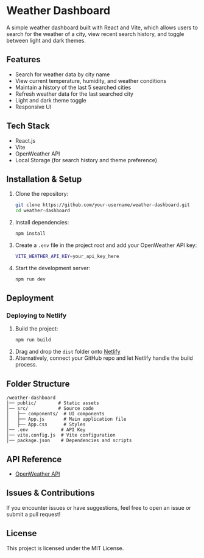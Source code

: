 # Weather Dashboard

A simple weather dashboard built with React and Vite, which allows users to search for the weather of a city, view recent search history, and toggle between light and dark themes.

## Features
- Search for weather data by city name
- View current temperature, humidity, and weather conditions
- Maintain a history of the last 5 searched cities
- Refresh weather data for the last searched city
- Light and dark theme toggle
- Responsive UI

## Tech Stack
- React.js
- Vite
- OpenWeather API
- Local Storage (for search history and theme preference)

## Installation & Setup

1. Clone the repository:
   ```sh
   git clone https://github.com/your-username/weather-dashboard.git
   cd weather-dashboard
   ```

2. Install dependencies:
   ```sh
   npm install
   ```

3. Create a `.env` file in the project root and add your OpenWeather API key:
   ```sh
   VITE_WEATHER_API_KEY=your_api_key_here
   ```

4. Start the development server:
   ```sh
   npm run dev
   ```

## Deployment

### Deploying to Netlify

1. Build the project:
   ```sh
   npm run build
   ```
2. Drag and drop the `dist` folder onto [Netlify](https://app.netlify.com/)
3. Alternatively, connect your GitHub repo and let Netlify handle the build process.

## Folder Structure
```
/weather-dashboard
│── public/        # Static assets
│── src/           # Source code
│   ├── components/  # UI components
│   ├── App.js       # Main application file
│   ├── App.css      # Styles
│── .env            # API Key
│── vite.config.js  # Vite configuration
│── package.json    # Dependencies and scripts
```

## API Reference
- [OpenWeather API](https://openweathermap.org/api)

## Issues & Contributions
If you encounter issues or have suggestions, feel free to open an issue or submit a pull request!

## License
This project is licensed under the MIT License.

